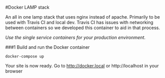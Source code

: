 #Docker LAMP stack

An all in one lamp stack that uses nginx instead of apache.  Primarily to be used with Travis CI and local dev.  Travis CI has issues with networking between containers so we developed this container to aid in that process.

*Use the single service containers for your production environment.*

###1 Build and run the Docker container
    
    docker-compose up

Your site is now ready.  Go to http://docker.local or http://localhost in your browser
